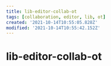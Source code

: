 ```yaml
---
title: lib-editor-collab-ot
tags: [collaboration, editor, lib, ot]
created: '2021-10-14T10:55:05.828Z'
modified: '2021-10-14T10:55:42.152Z'
---
```


# lib-editor-collab-ot
